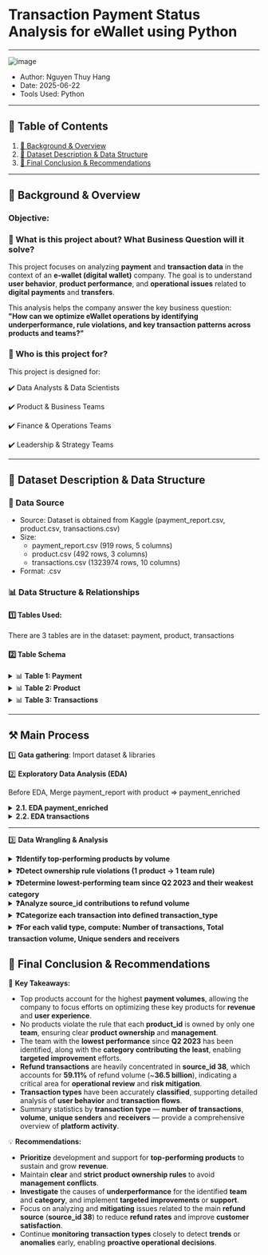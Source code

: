 # Transaction Payment Status Analysis for eWallet using Python

---
![image](https://github.com/user-attachments/assets/cb5cd69b-87d2-4ae1-99d3-5ab8504c9099)

- Author: Nguyen Thuy Hang 
- Date: 2025-06-22
- Tools Used: Python  

---

## 📑 Table of Contents  
1. [📌 Background & Overview](#-background--overview)  
2. [📂 Dataset Description & Data Structure](#-dataset-description--data-structure)  
3. [🔎 Final Conclusion & Recommendations](#-final-conclusion--recommendations)

---

## 📌 Background & Overview  

### Objective:
### 📖 What is this project about? What Business Question will it solve?

This project focuses on analyzing **payment** and **transaction data** in the context of an **e-wallet (digital wallet)** company. The goal is to understand **user behavior**, **product performance**, and **operational issues** related to **digital payments** and **transfers**.

This analysis helps the company answer the key business question:  
**"How can we optimize eWallet operations by identifying underperformance, rule violations, and key transaction patterns across products and teams?"**


### 👤 Who is this project for?  
This project is designed for:

✔️ Data Analysts & Data Scientists 

✔️ Product & Business Teams

✔️ Finance & Operations Teams 

✔️ Leadership & Strategy Teams 

---

## 📂 Dataset Description & Data Structure  

### 📌 Data Source  
- Source: Dataset is obtained from Kaggle (payment_report.csv, product.csv, transactions.csv)
- Size:
  + payment_report.csv (919 rows, 5 columns)
  + product.csv (492 rows, 3 columns)
  + transactions.csv (1323974 rows, 10 columns)
- Format: .csv 

### 📊 Data Structure & Relationships  

#### 1️⃣ Tables Used:  
There are 3 tables are in the dataset: payment, product, transactions
#### 2️⃣ Table Schema

<details>
  <summary>📊 <strong>Table 1: Payment</strong></summary>

| Column Name | Data Type | Description |  
|-------------|----------|-------------|  
| report_month  | object    | Report month |  
| payment_group        | object   | Payment group |  
| product_id    | int64     | Product identification |  
| source_id       | int64    | Source identfication |  
| volume      | int64    | Volume |  
</details>

<details>
  <summary>📊 <strong>Table 2: Product</strong></summary>

| Column Name | Data Type | Description |  
|-------------|----------|-------------|  
| product_id  | int64    | Product identification |  
| category      | object     | Product category |  
| team_own    | object    | Team own name |  
</details>

<details>
  <summary>📊 <strong>Table 3: Transactions</strong></summary>
  
| Column Name | Data Type | Description |  
|-------------|----------|-------------|  
| transaction_id  | int64    | Unique identifier for each product |  
| merchant_id        | int64   |ID of the merchant involved in the transaction |  
| volume    | int64     | Amount of money transferred in the transaction |  
| transType       |int64    | Type of transaction |  
| transStatus  | int64      | Status of the transaction |  
| sender_id        | float64   | ID of the user/account who initiated the transaction |  
| receiver_id    | float64   | PID of the user/account who received the funds |  
| extra_info       | object    | Additional notes related to the transaction |  
| timeStamp   | int64     | Date and time when the transaction occurred |  
</details>


---

## ⚒️ Main Process

1️⃣ **Gata gathering**: Import dataset & libraries

2️⃣ **Exploratory Data Analysis (EDA)**

Before EDA, Merge payment_report with product => payment_enriched

<details>
  <summary> <strong>2.1. EDA payment_enriched</strong></summary>

**Step 1: Understand dataset**
(1) Use "df.shape" to immediately know the number of transactions (rows) and types of information (columns) you're dealing with.
```python
'Size payment_enriched: ', payment_enriched.shape
```
*Result*: 919 rows, 7 columns

(2) Use "df.info()" to provides a quick summary of the structure and quality of payment_enriched
```python
payment_enriched.info()
```
*Result*

<img width="261" alt="{81964A1C-94F8-49EB-A89A-1CE1C8EAE79C}" src="https://github.com/user-attachments/assets/269cfa32-8638-4dcf-940d-df0309e3ffb6" />


(3) Use "df.head(10)" to visually inspect the actual data for the first 10 transactions
```python
payment_enriched.head(10)
```

(4) Use "df.describe()" to get a quick statistical summary of numerical columns
```python
payment_enriched.describe()
```


**Step 2: Inspect & Valid dataset**

- First of all, use ProfileReport to generate automated Exploratory Data Analysis (EDA) reports for payment_enriched, this provide a quick overview of data quality, missing values, and variable distribution, helping you understand your payment_enriched data immediately
```python
profile = ProfileReport(payment_enriched, title="EDA payment_enriched Report", explorative=True)
profile.to_notebook_iframe()
```

***(1) Data type***

Checking data types identifies data's nature and initial quality issues, while changing them ensures correct operations, optimized performance, and compatibility for analysis.

- Change datatype of report_month to DATETIME
- Change datatype of payment_group, category, team_own to CATEGORY -> can be classified

*Before & After*

<img width="151" alt="{181F41F6-5183-4EA7-9D40-B9401E631AD9}" src="https://github.com/user-attachments/assets/33c435f3-f1de-4ddd-add9-9ba90819f865" />
<img width="180" alt="{4890C34C-230F-4619-A761-8A98FBA06447}" src="https://github.com/user-attachments/assets/c3c44140-e14e-4385-9049-265800ee20db" />


***(2) Missing Value***

Checking missing values helps identify data quality issues and incompleteness. Handling them prevents analysis errors, ensures accurate results, and improves model performance by providing complete data.

- 'Category' missing data -> add "Unknown"
- 'Team_own' missing data -> add "Uncategorized"

*Before & After*

<img width="135" alt="{5E03B555-2393-4F4F-8B4A-26B21D8C0F28}" src="https://github.com/user-attachments/assets/14e8b5ee-a57b-4e36-858d-8314a9b93edc" />
<img width="121" alt="{56188132-8461-40B0-92BE-D6468870FC41}" src="https://github.com/user-attachments/assets/121a392e-7810-445b-a384-18e22ba7429a" />


***(3) Unique Value***

- Understand Categorical Variables: See distinct categories and their counts for analysis
- Verify Identifier Columns: Confirm uniqueness of IDs and spot duplicates
- Aid Data Cleaning & Preprocessing: Identify inconsistencies or values needing standardization

<img width="136" alt="{F90DF29A-2558-4D7F-ACA4-BEF94A5DB896}" src="https://github.com/user-attachments/assets/78a823a2-e76d-4875-a6fd-1aeed795caf8" />


***(4) Duplicate Value***

Checking duplicates is to find redundant or erroneous entries, while removing them is to ensure accurate analysis, prevent bias, and maintain data integrity.

Duplicates: 0 row -> Next step: No action

***(5) Outliers***

Check outliers is to find unusual or extreme data points that can skew results, while dealing with them is to prevent data distortion, ensure accurate analysis, and improve model performance.

*Result*: 142 rows x 7 columns -> Next step: no action

***(6) Distribution***

Checking distribution is to understand how data values are spread and concentrated, detect outliers, guide data transformations, and inform model selection for better analysis.

<img width="488" alt="{27B15992-1E59-41D4-A048-DBB9DBB5CB97}" src="https://github.com/user-attachments/assets/d92d46f4-acf8-4025-92f1-e29660a88c0e" />

*Observations*:
- Symmetrical Distribution: The volume data, after log transformation, shows a largely symmetrical, bell-shaped distribution.
- Central Tendency: Most transformed volumes are concentrated around the 16-17 mark (log scale).
- Typical Range: The majority of volumes fall within the 12 to 20 range on the log scale.
</details>

<details>
  <summary> <strong>2.2. EDA transactions</strong></summary>
  
**Step 1: Understand dataset**

*Size* -> 1324002 rows, 9 columns
```python
'Size transactions: ', transactions.shape
```

*General information*
```python
transactions.info()
```

*10 first lines*
```python
transactions.head(10)
```

*Descriptive Statistics*
```python
transactions.describe()
```

**Step 2: Inspect & Valid dataset**

- First of all, use ProfileReport to generate automated Exploratory Data Analysis (EDA) reports for 'transactions'
```python
profile = ProfileReport(transactions, title="EDA Transactions Report", explorative=True)
profile.to_notebook_iframe()
```

***(1) Data type***

- Change datatype of transType & transStatus -> category -> classification
- Change datatype of sender_id & receiver_id -> int64 -> id in integer form
- Change datatype of extra_info -> string -> explain the information to be filled in
- Change datatype of timeStamp -> datetime because timeStamp is time

*Before & After*

<img width="132" alt="{5F368968-5D21-4229-BB83-33B41C877AAC}" src="https://github.com/user-attachments/assets/c7b72dd9-165b-402e-acd8-f1e708413011" />
<img width="176" alt="{11753A2E-1F0E-4CB8-AA75-32AC023DF929}" src="https://github.com/user-attachments/assets/23aa1ceb-2034-4bbf-8930-39717b3458d8" />


***(2) Missing Value***

- sender_id, receiver_id are missing data -> fill -1 to red flag
- extra_info has no data -> may be no additional information -> fill "No"

*Before & After*

<img width="140" alt="{FD737E9F-09A5-411D-8A3C-CDB264409625}" src="https://github.com/user-attachments/assets/26b0f1c0-0765-4174-bdf3-19de362eb9f1" />
<img width="118" alt="{5613BD02-4468-4B21-AAC1-ADA0708EFDB0}" src="https://github.com/user-attachments/assets/bf058fda-cf6f-4f6b-93a5-a98af89972fd" />


***(3) Unique Value***

<img width="152" alt="{55A1EDA5-9377-43E0-9598-7928D550A455}" src="https://github.com/user-attachments/assets/6590a2d9-e14b-4bb6-8a8f-d1c9af8d5530" />


***(4) Duplicate Value***

There are 28 duplicated rows -> Next step: delete these 28 rows

***(5) Outliers***

Result: 186889 rows x 9 columns -> Next step: No action


***(6) Distribution***

![image](https://github.com/user-attachments/assets/29ac1fd1-6e03-41ab-a741-ce7229f2fb0d)

*Observations*:
- Clearly Bimodal: The distribution shows two distinct peaks.
- Two Main Clusters: One smaller peak around log(1+Volume) 6-7, and a much larger, dominant peak around 9.5-11.5.
  </details>


----
3️⃣ **Data Wrangling & Analysis**

<details>
  <summary> <strong>❓Identify top-performing products by volume</strong></summary>

*Purpose*: To recognize which e-wallet products are driving the most transaction activity (by volume or value), helping prioritize investment, marketing, and feature development efforts.

```python
#Top 3 product_ids with the highest volume
top_3_products = (
    payment_enriched
    .groupby('product_id')['volume']
    .sum()
    .sort_values(ascending=False)
    .head(3)
)

top_3_products
```
*Result*
| product_id | volume |
| --- | --- |
| 1976 | 61797583647 |
| 429 | 14667676567 |
| 372 | 13713658515 |

*Findings*
- Product 1976 accounts for the vast majority of payment volume, highlighting revenue concentration risk.
- Products 429 and 372 show substantial but significantly lower volumes, indicating room for growth.
- The steep volume disparity suggests prioritizing both risk management for top product and growth strategies for others.
</details>

<details>
  <summary> <strong>❓Detect ownership rule violations (1 product → 1 team rule)</strong></summary>

*Purpose*: To ensure operational clarity and accountability by identifying any products managed by multiple teams-violating the "one product, one team" policy-which may cause inefficiencies or conflicting responsibilities.

```python
## Step 1: Count unique team_own per product_id
product_team_counts = payment_enriched.groupby('product_id')['team_own'].nunique()

## Step 2: Filter product_ids with more than 1 owning team
abnormal_products = product_team_counts[product_team_counts > 1].index

## Step 3: Show full records of abnormal products
payment_enriched[payment_enriched['product_id'].isin(abnormal_products)]
```
*Result*: no abnormal products against this rule

*Findings*:
- No ownership conflicts were detected, confirming compliance with the one-product-one-team rule.
- This clear ownership structure helps maintain accountability and operational clarity.
</details>

<details>
  <summary> <strong>❓Determine lowest-performing team since Q2 2023 and their weakest category</strong></summary>

*Purpose*: To pinpoint underperformance at both the team and category level, enabling targeted interventions, retraining, or resource reallocation to improve outcomes.

```python
## Step 1: Filter data Q2/2023
df_q2_2023 = payment_enriched[payment_enriched['report_month'] >= '2023-04']
df_q2_2023
#lowest performance -> team?
lowest_performance_team = payment_enriched[payment_enriched['report_month'] >= '2023-04'].groupby(by = 'team_own')['volume'].sum().sort_values(ascending = True).head(1)
lowest_performance_team
#category contribute the least?
worst_cate = payment_enriched[(payment_enriched['report_month'] >= '2023-04') & (payment_enriched['team_own'] == 'APS')].groupby(by = 'category')['volume'].sum().sort_values(ascending = True).head(1)
worst_cate
```
*Result*

<img width="119" alt="{F1DF481A-2A0D-4033-8906-315E446E2D5A}" src="https://github.com/user-attachments/assets/2bf35dad-6841-42c5-910e-4a325803b473" />

<img width="114" alt="{81142A9A-DD27-47ED-83F3-945FA435A5EB}" src="https://github.com/user-attachments/assets/8480a167-c6f4-4b54-a56e-51ab6250b8f9" />

*Findings*:
- The APS team has significantly underperformed since Q2 2023, recording the lowest transaction volume among all teams.
- Within APS, category PXXXXXB shows no transaction volume, indicating a potential gap or inactive product line.
- This combination suggests an urgent need to investigate APS’s portfolio and address dormant categories to boost overall performance.
</details>

<details>
  <summary> <strong>❓Analyze source_id contributions to refund volume</strong></summary>

*Purpose*: To understand which sources are generating the most refund activity, helping to identify potential issues like product defects, policy misuse, or fraud.

```python
# Filter refund transactions
df_refund = payment_enriched[payment_enriched['payment_group'] == 'refund']

# Calculate total volume by source_id
refund_contribution = df_refund.groupby('source_id')['volume'].sum()

# Find source_id with largest volume
top_source_id = refund_contribution.idxmax()
top_volume = refund_contribution.max()

# Calculate the contribution % of each source_id
refund_contribution_pct = refund_contribution / refund_contribution.sum() * 100

print(f"Source_id with highest refund contribution: {top_source_id}")
print(f"Volume: {top_volume:,}")
print(f"Contribution: {refund_contribution_pct[top_source_id]:.2f}%")
```
*Result*
- Source_id with highest refund contribution: 38
- Volume: 36,527,454,759
- Contribution: 59.11%

*Findings*
- Source_id 38 dominates refund transactions, contributing nearly 60% of the total refund volume.
- This concentration suggests potential systemic issues or risks associated with this source that warrant closer monitoring.
- Addressing refund causes linked to source_id 38 could substantially reduce overall refund costs and improve transaction quality.
</details>

<details>
  <summary> <strong>❓Categorize each transaction into defined transaction_type</strong></summary>

*Purpose*: To organize raw transaction data into meaningful categories (e.g., payment, transfer, refund), enabling more structured analysis and easier performance tracking across transaction types.

```python
conditions = [
    (transactions['transType'] == 2) & (transactions['merchant_id'] == 1205),
    (transactions['transType'] == 2) & (transactions['merchant_id'] == 2260),
    (transactions['transType'] == 2) & (transactions['merchant_id'] == 2270),
    (transactions['transType'] == 2),
    (transactions['transType'] == 8) & (transactions['merchant_id'] == 2250),
    (transactions['transType'] == 8)
]

transaction_types = [
    'Bank Transfer Transaction',
    'Withdraw Money Transaction',
    'Top Up Money Transaction',
    'Payment Transaction',
    'Transfer Money Transaction',
    'Split Bill Transaction'
]

transactions['transaction_type'] = np.select(conditions, transaction_types, default='Invalid Transaction')
```
</details>

<details>
  <summary> <strong>❓For each valid type, compute: Number of transactions, Total transaction volume, Unique senders and receivers</strong></summary>

*Purpose*: To generate key operational metrics that reveal transaction behavior, customer engagement, and scale of usage per transaction type-informing decisions around product scaling, user experience, and fraud detection.

```python
## Filter out invalid transactions
valid_df = transactions[transactions['transaction_type'] != 'Invalid Transaction']

## Group and aggregate
summary = valid_df.groupby('transaction_type').agg(
    num_transactions=('transaction_id', 'count'),
    total_volume=('volume', 'sum'),
    num_senders=('sender_id', pd.Series.nunique),
    num_receivers=('receiver_id', pd.Series.nunique)
).reset_index()

summary
```
*Result*
|  | transaction_type | num_transactions | total_volume | num_senders | num_receivers |
| --- | --- | --- | --- | --- | --- |
| 0 | Bank Transfer Transaction | 37879 | 50605806190 | 23156 | 9272 |
| 1 | Payment Transaction | 398665 | 71850608441 | 139583 | 113299 |
| 2 | Split Bill Transaction | 1376 | 4901464 | 1323 | 572 |
| 3 | Top Up Money Transaction | 290498 | 108605618829 | 110409 | 110409 |
| 4 | Transfer Money Transaction | 341173 | 37032880492 | 39021 | 34585 |
| 5 | Withdraw Money Transaction | 33725 | 23418181420 | 24814 | 24814 |

*Findings*
- Top Up Money Transactions lead in total volume (~108.6B) despite having fewer transactions than Payment and Transfer types, indicating high-value reload activity.
- Payment Transactions have the highest number of transactions (398,665) and broad sender/receiver participation, reflecting their role as the core transaction type.
- Split Bill Transactions show very low volume and participation, suggesting this feature is either niche or underutilized.
</details>

## 🔎 Final Conclusion & Recommendations  

📌 **Key Takeaways:**

- Top products account for the highest **payment volumes**, allowing the company to focus efforts on optimizing these key products for **revenue** and **user experience**.
- No products violate the rule that each **product_id** is owned by only one **team**, ensuring clear **product ownership** and **management**.
- The team with the **lowest performance** since **Q2 2023** has been identified, along with the **category contributing the least**, enabling **targeted improvement** efforts.
- **Refund transactions** are heavily concentrated in **source_id 38**, which accounts for **59.11%** of refund volume (~**36.5 billion**), indicating a critical area for **operational review** and **risk mitigation**.
- **Transaction types** have been accurately **classified**, supporting detailed analysis of **user behavior** and **transaction flows**.
- Summary statistics by **transaction type** — **number of transactions**, **volume**, **unique senders** and **receivers** — provide a comprehensive overview of **platform activity**.


💡 **Recommendations:**

- **Prioritize** development and support for **top-performing products** to sustain and grow **revenue**.
- Maintain **clear** and **strict product ownership rules** to avoid **management conflicts**.
- **Investigate** the causes of **underperformance** for the identified **team** and **category**, and implement **targeted improvements** or **support**.
- Focus on analyzing and **mitigating** issues related to the main **refund source** (**source_id 38**) to reduce **refund rates** and improve **customer satisfaction**.
- Continue **monitoring** **transaction types** closely to detect **trends** or **anomalies** early, enabling **proactive operational decisions**.











